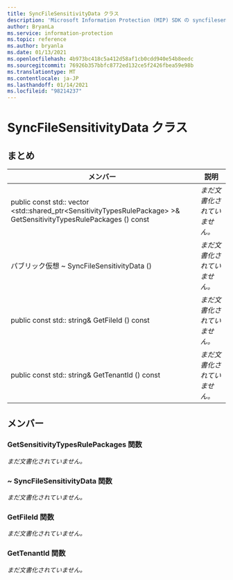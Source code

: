 ```yaml
---
title: SyncFileSensitivityData クラス
description: 'Microsoft Information Protection (MIP) SDK の syncfilesensitivitydata:: undefined クラスを文書にします。'
author: BryanLa
ms.service: information-protection
ms.topic: reference
ms.author: bryanla
ms.date: 01/13/2021
ms.openlocfilehash: 4b973bc418c5a412d58af1cb0cdd940e54b8eedc
ms.sourcegitcommit: 76926b357bbfc8772ed132ce5f2426fbea59e98b
ms.translationtype: MT
ms.contentlocale: ja-JP
ms.lasthandoff: 01/14/2021
ms.locfileid: "98214237"
---
```

# <a name="class-syncfilesensitivitydata"></a>SyncFileSensitivityData クラス 
  
## <a name="summary"></a>まとめ
 メンバー                        | 説明                                
--------------------------------|---------------------------------------------
public const std:: vector \<std::shared_ptr\<SensitivityTypesRulePackage\> \>& GetSensitivityTypesRulePackages () const  | _まだ文書化されていません。_
パブリック仮想 ~ SyncFileSensitivityData ()  | _まだ文書化されていません。_
public const std:: string& GetFileId () const  | _まだ文書化されていません。_
public const std:: string& GetTenantId () const  | _まだ文書化されていません。_
  
## <a name="members"></a>メンバー
  
### <a name="getsensitivitytypesrulepackages-function"></a>GetSensitivityTypesRulePackages 関数
_まだ文書化されていません。_

  
### <a name="syncfilesensitivitydata-function"></a>~ SyncFileSensitivityData 関数
_まだ文書化されていません。_

  
### <a name="getfileid-function"></a>GetFileId 関数
_まだ文書化されていません。_

  
### <a name="gettenantid-function"></a>GetTenantId 関数
_まだ文書化されていません。_
